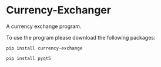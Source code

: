 # Currency-Exchanger
A currency exchange program.

To use the program please download the following packages:

```pip install currency-exchange```

```pip install pyqt5```
